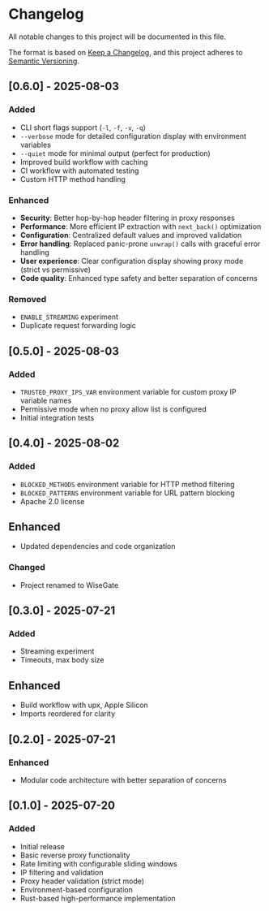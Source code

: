 # Changelog

All notable changes to this project will be documented in this file.

The format is based on [Keep a Changelog](https://keepachangelog.com/en/1.0.0/), and this project adheres to [Semantic Versioning](https://semver.org/spec/v2.0.0.html).

## [0.6.0] - 2025-08-03

### Added
- CLI short flags support (`-l`, `-f`, `-v`, `-q`)
- `--verbose` mode for detailed configuration display with environment variables
- `--quiet` mode for minimal output (perfect for production)
- Improved build workflow with caching
- CI workflow with automated testing
- Custom HTTP method handling

### Enhanced
- **Security**: Better hop-by-hop header filtering in proxy responses
- **Performance**: More efficient IP extraction with `next_back()` optimization
- **Configuration**: Centralized default values and improved validation
- **Error handling**: Replaced panic-prone `unwrap()` calls with graceful error handling
- **User experience**: Clear configuration display showing proxy mode (strict vs permissive)
- **Code quality**: Enhanced type safety and better separation of concerns

### Removed
- `ENABLE_STREAMING` experiment
- Duplicate request forwarding logic

## [0.5.0] - 2025-08-03

### Added
- `TRUSTED_PROXY_IPS_VAR` environment variable for custom proxy IP variable names
- Permissive mode when no proxy allow list is configured
- Initial integration tests

## [0.4.0] - 2025-08-02

### Added
- `BLOCKED_METHODS` environment variable for HTTP method filtering
- `BLOCKED_PATTERNS` environment variable for URL pattern blocking
- Apache 2.0 license

## Enhanced
- Updated dependencies and code organization

### Changed
- Project renamed to WiseGate

## [0.3.0] - 2025-07-21

### Added
- Streaming experiment
- Timeouts, max body size

## Enhanced
- Build workflow with upx, Apple Silicon
- Imports reordered for clarity

## [0.2.0] - 2025-07-21

### Enhanced
- Modular code architecture with better separation of concerns

## [0.1.0] - 2025-07-20

### Added
- Initial release
- Basic reverse proxy functionality
- Rate limiting with configurable sliding windows
- IP filtering and validation
- Proxy header validation (strict mode)
- Environment-based configuration
- Rust-based high-performance implementation
